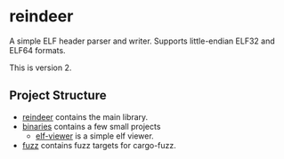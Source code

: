 # reindeer

A simple ELF header parser and writer.
Supports little-endian ELF32 and ELF64 formats.

This is version 2.

## Project Structure

- [reindeer](./reindeer/) contains the main library.
- [binaries](./binaries/) contains a few small projects
  - [elf-viewer](./binaries/elf-viewer/) is a simple elf viewer.
- [fuzz](./fuzz/) contains fuzz targets for cargo-fuzz.
